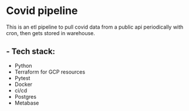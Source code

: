# Covid pipeline

This is an etl pipeline to pull covid data from a public api periodically with cron, then gets stored in warehouse.

## - Tech stack:
- Python
- Terraform for GCP resources
- Pytest
- Docker
- ci/cd
- Postgres
- Metabase
